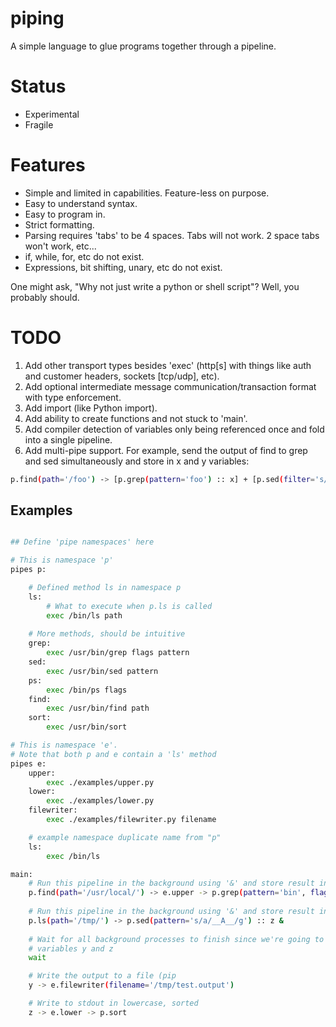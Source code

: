 # piping

A simple language to glue programs together through a pipeline.

# Status

* Experimental
* Fragile

# Features

* Simple and limited in capabilities.  Feature-less on purpose.
* Easy to understand syntax.
* Easy to program in.
* Strict formatting.
* Parsing requires 'tabs' to be 4 spaces. Tabs will not work. 2 space tabs won't work, etc...
* if, while, for, etc do not exist.
* Expressions, bit shifting, unary, etc do not exist.

One might ask, "Why not just write a python or shell script"?  Well, you probably should.

# TODO

1. Add other transport types besides 'exec' (http[s] with things like auth and customer headers, sockets [tcp/udp], etc).
2. Add optional intermediate message communication/transaction format with type enforcement.
3. Add import (like Python import).
4. Add ability to create functions and not stuck to 'main'.
5. Add compiler detection of variables only being referenced once and fold into a single pipeline.
6. Add multi-pipe support. For example, send the output of find to grep and sed simultaneously and store in x and y variables:
```bash
p.find(path='/foo') -> [p.grep(pattern='foo') :: x] + [p.sed(filter='s/foo/bar/g') :: y]
```

## Examples

```bash

## Define 'pipe namespaces' here

# This is namespace 'p'
pipes p:

    # Defined method ls in namespace p
    ls:
        # What to execute when p.ls is called
        exec /bin/ls path
        
    # More methods, should be intuitive
    grep:
        exec /usr/bin/grep flags pattern
    sed:
        exec /usr/bin/sed pattern
    ps:
        exec /bin/ps flags
    find:
        exec /usr/bin/find path
    sort:
        exec /usr/bin/sort

# This is namespace 'e'.
# Note that both p and e contain a 'ls' method
pipes e:
    upper:
        exec ./examples/upper.py
    lower:
        exec ./examples/lower.py
    filewriter:
        exec ./examples/filewriter.py filename

    # example namespace duplicate name from "p"
    ls:
        exec /bin/ls

main:
    # Run this pipeline in the background using '&' and store result in variable y
    p.find(path='/usr/local/') -> e.upper -> p.grep(pattern='bin', flags='-i') :: y &
    
    # Run this pipeline in the background using '&' and store result in variable z
    p.ls(path='/tmp/') -> p.sed(pattern='s/a/__A__/g') :: z &
    
    # Wait for all background processes to finish since we're going to be using
    # variables y and z
    wait

    # Write the output to a file (pip
    y -> e.filewriter(filename='/tmp/test.output')

    # Write to stdout in lowercase, sorted
    z -> e.lower -> p.sort
```
